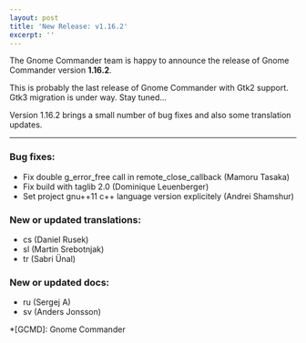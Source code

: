 ```yaml
---
layout: post
title: 'New Release: v1.16.2'
excerpt: ''
---
```


The Gnome Commander team is happy to announce the release of Gnome
Commander version **1.16.2**.

This is probably the last release of Gnome Commander with Gtk2 support. Gtk3 migration is under way. Stay tuned...

Version 1.16.2 brings a small number of bug fixes and also some translation updates.

-----

### Bug fixes:
 * Fix double g_error_free call in remote_close_callback (Mamoru Tasaka)
 * Fix build with taglib 2.0 (Dominique Leuenberger)
 * Set project gnu++11 c++ language version explicitely (Andrei Shamshur)

### New or updated translations:
 * cs (Daniel Rusek)
 * sl (Martin Srebotnjak)
 * tr (Sabri Ünal)

### New or updated docs:
 * ru (Sergej A)
 * sv (Anders Jonsson)

*[GCMD]: Gnome Commander
